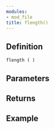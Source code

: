 ```yaml
---
modules:
- mod_file
title: flength()
---
```


## Definition

    flength ( )

## Parameters

## Returns

## Example

```
```
